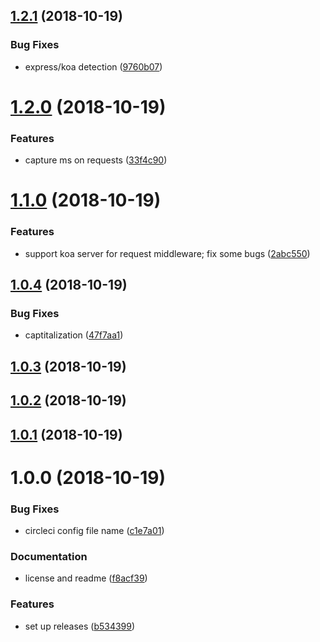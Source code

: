 ## [1.2.1](https://github.com/sprucelabsai/sprucebot-log/compare/v1.2.0...v1.2.1) (2018-10-19)


### Bug Fixes

* express/koa detection ([9760b07](https://github.com/sprucelabsai/sprucebot-log/commit/9760b07))

# [1.2.0](https://github.com/sprucelabsai/sprucebot-log/compare/v1.1.0...v1.2.0) (2018-10-19)


### Features

* capture ms on requests ([33f4c90](https://github.com/sprucelabsai/sprucebot-log/commit/33f4c90))

# [1.1.0](https://github.com/sprucelabsai/sprucebot-log/compare/v1.0.4...v1.1.0) (2018-10-19)


### Features

* support koa server for request middleware; fix some bugs ([2abc550](https://github.com/sprucelabsai/sprucebot-log/commit/2abc550))

## [1.0.4](https://github.com/sprucelabsai/sprucebot-log/compare/v1.0.3...v1.0.4) (2018-10-19)


### Bug Fixes

* captitalization ([47f7aa1](https://github.com/sprucelabsai/sprucebot-log/commit/47f7aa1))

## [1.0.3](https://github.com/sprucelabsai/sprucebot-log/compare/v1.0.2...v1.0.3) (2018-10-19)

## [1.0.2](https://github.com/sprucelabsai/sprucebot-log/compare/v1.0.1...v1.0.2) (2018-10-19)

## [1.0.1](https://github.com/sprucelabsai/sprucebot-log/compare/v1.0.0...v1.0.1) (2018-10-19)

# 1.0.0 (2018-10-19)


### Bug Fixes

* circleci config file name ([c1e7a01](https://github.com/sprucelabsai/sprucebot-log/commit/c1e7a01))


### Documentation

* license and readme ([f8acf39](https://github.com/sprucelabsai/sprucebot-log/commit/f8acf39))


### Features

* set up releases ([b534399](https://github.com/sprucelabsai/sprucebot-log/commit/b534399))
